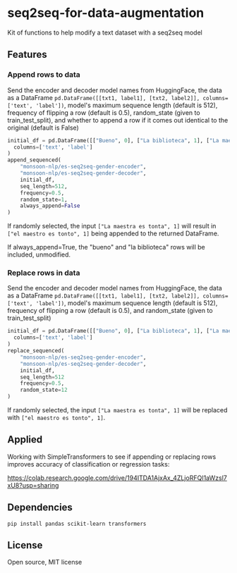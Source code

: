 # seq2seq-for-data-augmentation

Kit of functions to help modify a text dataset with a seq2seq model

## Features

### Append rows to data

Send the encoder and decoder model names from HuggingFace,
the data as a DataFrame ```pd.DataFrame([[txt1, label1], [txt2, label2]], columns=['text', 'label'])```,
model's maximum sequence length (default is 512),
frequency of flipping a row (default is 0.5),
random_state (given to train_test_split),
and whether to append a row if it comes out identical to the original (default is False)


```python
initial_df = pd.DataFrame([["Bueno", 0], ["La biblioteca", 1], ["La maestra es tonta", 0]],
  columns=['text', 'label']
)
append_sequenced(
    "monsoon-nlp/es-seq2seq-gender-encoder",
    "monsoon-nlp/es-seq2seq-gender-decoder",
    initial_df,
    seq_length=512,
    frequency=0.5,
    random_state=1,
    always_append=False
)
```

If randomly selected, the input ```["La maestra es tonta", 1]``` will result in ```["el maestro es tonto", 1]``` being appended to the returned DataFrame.

If always_append=True, the "bueno" and "la biblioteca" rows
will be included, unmodified.

### Replace rows in data

Send the encoder and decoder model names from HuggingFace,
the data as a DataFrame ```pd.DataFrame([[txt1, label1], [txt2, label2]], columns=['text', 'label'])```,
model's maximum sequence length (default is 512),
frequency of flipping a row (default is 0.5),
and random_state (given to train_test_split)

```python
initial_df = pd.DataFrame([["Bueno", 0], ["La biblioteca", 1], ["La maestra es tonta", 0]],
  columns=['text', 'label']
)
replace_sequenced(
    "monsoon-nlp/es-seq2seq-gender-encoder",
    "monsoon-nlp/es-seq2seq-gender-decoder",
    initial_df,
    seq_length=512
    frequency=0.5,
    random_state=12
)
```

If randomly selected, the input ```["La maestra es tonta", 1]``` will be replaced with ```["el maestro es tonto", 1]```.

## Applied

Working with SimpleTransformers to see if appending or replacing rows
improves accuracy of classification or regression tasks:

https://colab.research.google.com/drive/194ITDA1AjxAx_4ZLjoRFQI1aWzsl7xU8?usp=sharing

## Dependencies

```
pip install pandas scikit-learn transformers
```

## License

Open source, MIT license
